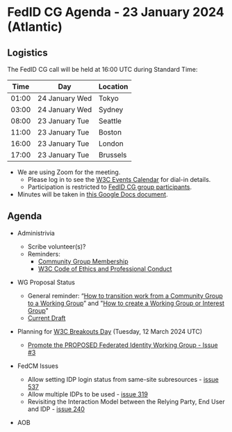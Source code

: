# FedID CG Agenda - 23 January 2024 (Atlantic)

## Logistics

The FedID CG call will be held at 16:00 UTC during Standard Time:

| Time         | Day    | Location      |
| ------------ | ------ | ------------- |
| 01:00 | 24 January Wed | Tokyo         |
| 03:00 | 24 January Wed | Sydney        |
| 08:00 | 23 January Tue | Seattle       |
| 11:00 | 23 January Tue | Boston        |
| 16:00 | 23 January Tue | London        |
| 17:00 | 23 January Tue | Brussels      |


* We are using Zoom for the meeting.
    * Please log in to see the [W3C Events Calendar](https://www.w3.org/events/meetings/20c345a0-f8cc-4d4e-9e9d-d24f04816a32/20240123T080000/) for dial-in details. 
    * Participation is restricted to [FedID CG group participants](https://www.w3.org/community/fed-id/participants).
* Minutes will be taken in [this Google Docs document](https://docs.google.com/document/d/1O7Rn8Aj4rsYWohdEP61lnGdgkai0xTZFQgm7XEA0RBM/edit).


## Agenda

* Administrivia
  * Scribe volunteer(s)?
  * Reminders: 
     * [Community Group Membership](https://www.w3.org/community/fed-id/)
     * [W3C Code of Ethics and Professional Conduct](https://www.w3.org/Consortium/cepc/)

* WG Proposal Status 
   * General reminder: “[How to transition work from a Community Group to a Working Group](https://www.w3.org/Guide/process/cg-transition.html)” and "[How to create a Working Group or Interest Group](https://www.w3.org/Guide/process/charter.html)"
   * [Current Draft](https://w3c.github.io/charter-drafts/2024/wg-fedid.html)

* Planning for [W3C Breakouts Day](https://github.com/w3c/breakouts-day-2024) (Tuesday, 12 March 2024 UTC)
  * [Promote the PROPOSED Federated Identity Working Group - Issue #3](https://github.com/w3c/breakouts-day-2024/issues/3)

* FedCM Issues
  * Allow setting IDP login status from same-site subresources - [issue 537](https://github.com/fedidcg/FedCM/issues/537)
  * Allow multiple IDPs to be used - [issue 319](https://github.com/fedidcg/FedCM/issues/319)
  * Revisiting the Interaction Model between the Relying Party, End User and IDP - [issue 240](https://github.com/fedidcg/FedCM/issues/240)


* AOB
 
